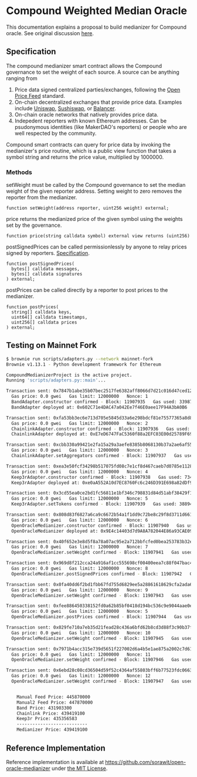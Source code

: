 # Compound Weighted Median Oracle

This documentation explains a proposal to build medianizer for Compound oracle. See original discussion [here](https://www.comp.xyz/t/building-a-medianizer/1031).

## Specification

The compound medianizer smart contract allows the Compound governance to set the weight of each source. A source can be anything ranging from

1. Price data signed centralized parties/exchanges, following the [Open Price Feed](https://compound.finance/docs/prices) standard.
2. On-chain decentralized exchanges that provide price data. Examples include [Uniswap](http://uniswap.org/), [Sushiswap](https://sushiswap.fi/), or [Balancer](https://medium.com/balancer-protocol/balancer-v2-generalizing-amms-16343c4563ff).
3. On-chain oracle networks that natively provides price data.
4. Indepedent reporters with known Ethereum addresses. Can be psudonymous identities (like MakerDAO's reporters) or people who are well respected by the community.

Compound smart contracts can query for price data by invoking the medianizer's price routine, which is a public view function that takes a symbol string and returns the price value, multiplied by 1000000.

### Methods

setWeight must be called by the Compound governance to set the median weight of the given reporter address. Setting weight to zero removes the reporter from the medianizer.

```solidity
function setWeight(address reporter, uint256 weight) external;
```

price returns the medianized price of the given symbol using the weights set by the governance.

```solidity
function price(string calldata symbol) external view returns (uint256)
```

postSignedPrices can be called permissionlessly by anyone to relay prices signed by reporters. [Specification](https://compound.finance/docs/prices).

```solidity
function postSignedPrices(
  bytes[] calldata messages,
  bytes[] calldata signatures
) external;
```

postPrices can be called directly by a reporter to post prices to the medianizer.

```solidity
function postPrices(
  string[] calldata keys,
  uint64[] calldata timestamps,
  uint256[] calldata prices
) external;
```

## Testing on Mainnet Fork

```sh
$ brownie run scripts/adapters.py --network mainnet-fork
Brownie v1.13.1 - Python development framework for Ethereum

CompoundMedianizerProject is the active project.
Running 'scripts/adapters.py::main'...

Transaction sent: 0x7847b1abe35b07bec2517fe6382aff8066d7d21c016d47ced123698ed3f8f16b
  Gas price: 0.0 gwei   Gas limit: 12000000   Nonce: 1
  BandAdapter.constructor confirmed - Block: 11907935   Gas used: 339872 (2.83%)
  BandAdapter deployed at: 0x602C71e4DAC47a042Ee7f46E0aee17F94A3bA0B6

Transaction sent: 0xfa53bb3ec6e713d705e5845d33a6e298bdcf81e75577365a8d8ab8f5ef9dd90d
  Gas price: 0.0 gwei   Gas limit: 12000000   Nonce: 2
  ChainlinkAdapter.constructor confirmed - Block: 11907936   Gas used: 536276 (4.47%)
  ChainlinkAdapter deployed at: 0xE7eD6747FaC5360f88a2EFC03E00d25789F69291

Transaction sent: 0xcbb330a99421e2fa15a29a3aefe8385b8068130b37a2ae6af55515c13fb2e391
  Gas price: 0.0 gwei   Gas limit: 12000000   Nonce: 3
  ChainlinkAdapter.setAggregators confirmed - Block: 11907937   Gas used: 39071 (0.33%)

Transaction sent: 0xea3e50fcf34298b517075fd08c7e1cf8d467caeb7d0785e1128d98b845de373d
  Gas price: 0.0 gwei   Gas limit: 12000000   Nonce: 4
  Keep3rAdapter.constructor confirmed - Block: 11907938   Gas used: 734610 (6.12%)
  Keep3rAdapter deployed at: 0xe0aA552A10d7EC8760Fc6c246D391E698a82dDf9

Transaction sent: 0x3cd55ea0ce2bd1fc56811e1bf346c798831d84d51abf38429f16f36201c04099
  Gas price: 0.0 gwei   Gas limit: 12000000   Nonce: 5
  Keep3rAdapter.setTokens confirmed - Block: 11907939   Gas used: 38894 (0.32%)

Transaction sent: 0x808d83f6827a6ca9c6672b54a1f1dd9c72be8c29f8d3711d66154f0a1280c47f
  Gas price: 0.0 gwei   Gas limit: 12000000   Nonce: 6
  OpenOracleMedianizer.constructor confirmed - Block: 11907940   Gas used: 1821910 (15.18%)
  OpenOracleMedianizer deployed at: 0x9E4c14403d7d9A8A782044E86a93CAE09D7B2ac9

Transaction sent: 0x40f652e3e8d5f8a78a07ac95e2a712bbfcfed0bea253783b32ee26890902b6af
  Gas price: 0.0 gwei   Gas limit: 12000000   Nonce: 7
  OpenOracleMedianizer.setWeight confirmed - Block: 11907941   Gas used: 40416 (0.34%)

Transaction sent: 0x969d8f212cca24a916af1cc555698cf00400eea7c88f047bac4a39aeed1de084
  Gas price: 0.0 gwei   Gas limit: 12000000   Nonce: 8
  OpenOracleMedianizer.postSignedPrices confirmed - Block: 11907942   Gas used: 47206 (0.39%)

Transaction sent: 0x0fa40dd6f2bd1fbb67fd755d6829ee5a28861618629cfa2ada660100a388f584
  Gas price: 0.0 gwei   Gas limit: 12000000   Nonce: 9
  OpenOracleMedianizer.setWeight confirmed - Block: 11907943   Gas used: 42207 (0.35%)

Transaction sent: 0xfee886450338152fd0a62b85bf0418d194bc536c9e9044aae0ec0906473e0f3e
  Gas price: 0.0 gwei   Gas limit: 12000000   Nonce: 5
  OpenOracleMedianizer.postPrices confirmed - Block: 11907944   Gas used: 40370 (0.34%)

Transaction sent: 0x029fe710a7eb35d21fead28c436a6bfd62b8cd3d88f3c90b37fb426ac89a1819
  Gas price: 0.0 gwei   Gas limit: 12000000   Nonce: 10
  OpenOracleMedianizer.setWeight confirmed - Block: 11907945   Gas used: 43998 (0.37%)

Transaction sent: 0x7971b4acc315e739d5651f227002d6a4b5e1ae875a2002c7d61764458f214680
  Gas price: 0.0 gwei   Gas limit: 12000000   Nonce: 11
  OpenOracleMedianizer.setWeight confirmed - Block: 11907946   Gas used: 45777 (0.38%)

Transaction sent: 0x6ebd28c08cd36504d59f52c4364af55803bff6b77523fdc0663f481fe854c460
  Gas price: 0.0 gwei   Gas limit: 12000000   Nonce: 12
  OpenOracleMedianizer.setWeight confirmed - Block: 11907947   Gas used: 47580 (0.40%)


    Manual Feed Price: 445870000
    Manual2 Feed Price: 447870000
    Band Price: 431903300
    Chainlink Price: 439419100
    Keep3r Price: 435356583
    ---------------------------
    Medianizer Price: 439419100
```

## Reference Implementation

Reference implementation is available at https://github.com/sorawit/open-oracle-medianizer under [the MIT License](https://opensource.org/licenses/MIT).
